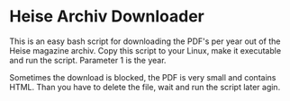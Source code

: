 # Heise Archiv Downloader

This is an easy bash script for downloading the PDF's per year out of the Heise magazine archiv.
Copy this script to your Linux, make it executable and run the script. Parameter 1 is the year.

Sometimes the download is blocked, the PDF is very small and contains HTML. Than you have to delete the file, wait and run the script later agin.